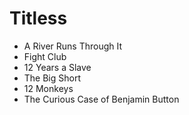 # Titless

- A River Runs Through It
- Fight Club
- 12 Years a Slave
- The Big Short
- 12 Monkeys
- The Curious Case of Benjamin Button
